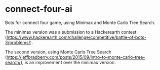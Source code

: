 # connect-four-ai
Bots for connect four game, using Minimax and Monte Carlo Tree Search.

The minimax version was a submission to a Hackerearth contest (https://www.hackerearth.com/challenge/competitive/battle-of-bots-3/problems/).

The second version, using Monte Carlo Tree Search (https://jeffbradberry.com/posts/2015/09/intro-to-monte-carlo-tree-search/), is an improvement over the minimax version.
